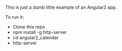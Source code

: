 This is just a dumb little example of an Angular2 app.

To run it:

 - Clone this repo
 - npm install -g http-server
 - cd angular2_calendar
 - http-server
